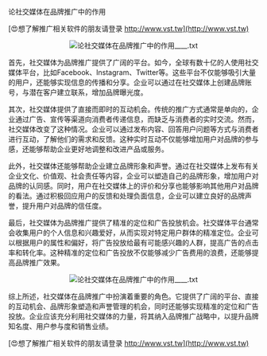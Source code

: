 论社交媒体在品牌推广中的作用

[😍想了解推广相关软件的朋友请登录 http://www.vst.tw](http://www.vst.tw)

 <center><img src="https://vst.tw/MP4/tuiguang/png/7.png" alt="论社交媒体在品牌推广中的作用____.txt"></center>

首先，社交媒体为品牌推广提供了广阔的平台。如今，全球有数十亿的人使用社交媒体平台，比如Facebook、Instagram、Twitter等。这些平台不仅能够吸引大量的用户，还能够实现信息的传播和分享。企业可以通过在社交媒体上创建品牌账号，与潜在客户建立联系，增加品牌曝光度。

其次，社交媒体提供了直接而即时的互动机会。传统的推广方式通常是单向的，企业通过广告、宣传等渠道向消费者传递信息，而缺乏与消费者的实时交流。然而，社交媒体改变了这种情况。企业可以通过发布内容、回答用户问题等方式与消费者进行互动，了解他们的需求和反馈。这种实时互动不仅能够增加用户对品牌的参与感，还能够帮助企业更好地调整和改进产品或服务。

此外，社交媒体还能够帮助企业建立品牌形象和声誉。通过在社交媒体上发布有关企业文化、价值观、社会责任等内容，企业可以塑造自己的品牌形象，增加用户对品牌的认同感。同时，用户在社交媒体上的评价和分享也能够影响其他用户对品牌的看法。通过积极回应用户的反馈和处理负面信息，企业可以建立良好的品牌声誉，提升用户对品牌的信任度。

最后，社交媒体为品牌推广提供了精准的定位和广告投放机会。社交媒体平台通常会收集用户的个人信息和兴趣爱好，从而实现对特定用户群体的精准定位。企业可以根据用户的属性和偏好，将广告投放给最有可能感兴趣的人群，提高广告的点击率和转化率。这种精准的定位和广告投放不仅能够减少广告费用的浪费，还能够提高品牌推广效果。

 <center><img src="https://vst.tw/MP4/tuiguang/png/8.png" alt="论社交媒体在品牌推广中的作用____.txt"></center>

综上所述，社交媒体在品牌推广中扮演着重要的角色。它提供了广阔的平台、直接的互动机会、品牌形象塑造和声誉管理的机会，同时还能够实现精准的定位和广告投放。企业应该充分利用社交媒体的力量，将其纳入品牌推广战略中，以提升品牌知名度、用户参与度和销售业绩。

[😍想了解推广相关软件的朋友请登录 http://www.vst.tw](http://www.vst.tw)




